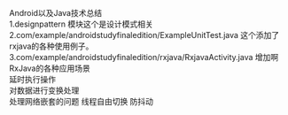Android以及Java技术总结  
1.designpattern 模块这个是设计模式相关  
2.com/example/androidstudyfinaledition/ExampleUnitTest.java 这个添加了rxjava的各种使用例子。  
3.com/example/androidstudyfinaledition/rxjava/RxjavaActivity.java 增加啊RxJava的各种应用场景  
    延时执行操作   
    对数据进行变换处理  
    处理网络嵌套的问题 线程自由切换
    防抖动
    